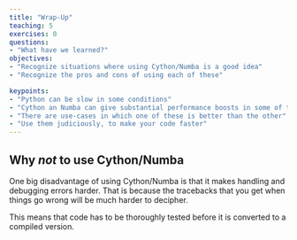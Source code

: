 ```yaml
---
title: "Wrap-Up"
teaching: 5
exercises: 0
questions:
- "What have we learned?"
objectives:
- "Recognize situations where using Cython/Numba is a good idea"
- "Recognize the pros and cons of using each of these"

keypoints:
- "Python can be slow in some conditions"
- "Cython an Numba can give substantial performance boosts in some of these"
- "There are use-cases in which one of these is better than the other"
- "Use them judiciously, to make your code faster"
---
```


## Why *not* to use Cython/Numba

One big disadvantage of using Cython/Numba is that it makes handling and
debugging errors harder. That is because the tracebacks that you get when
things go wrong will be much harder to decipher.

This means that code has to be thoroughly tested before it is converted to a
compiled version.
